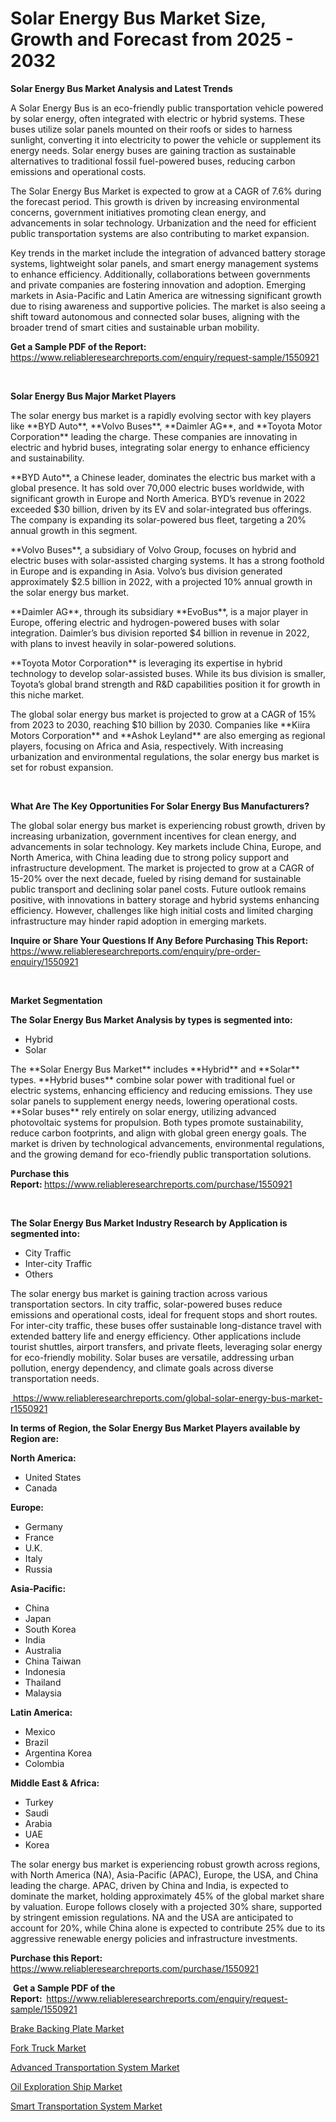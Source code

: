 <p><h1>Solar Energy Bus Market Size, Growth and Forecast from 2025 - 2032</h1></p><p><strong>Solar Energy Bus Market Analysis and Latest Trends</strong></p>
<p><p>A Solar Energy Bus is an eco-friendly public transportation vehicle powered by solar energy, often integrated with electric or hybrid systems. These buses utilize solar panels mounted on their roofs or sides to harness sunlight, converting it into electricity to power the vehicle or supplement its energy needs. Solar energy buses are gaining traction as sustainable alternatives to traditional fossil fuel-powered buses, reducing carbon emissions and operational costs.</p><p>The Solar Energy Bus Market is expected to grow at a CAGR of 7.6% during the forecast period. This growth is driven by increasing environmental concerns, government initiatives promoting clean energy, and advancements in solar technology. Urbanization and the need for efficient public transportation systems are also contributing to market expansion.</p><p>Key trends in the market include the integration of advanced battery storage systems, lightweight solar panels, and smart energy management systems to enhance efficiency. Additionally, collaborations between governments and private companies are fostering innovation and adoption. Emerging markets in Asia-Pacific and Latin America are witnessing significant growth due to rising awareness and supportive policies. The market is also seeing a shift toward autonomous and connected solar buses, aligning with the broader trend of smart cities and sustainable urban mobility.</p></p>
<p><strong>Get a Sample PDF of the Report:&nbsp;</strong> <a href="https://www.reliableresearchreports.com/enquiry/request-sample/1550921?utm_campaign=114&utm_medium=2&utm_source=Github&utm_content=ia&utm_term=21012025&utm_id=solar-energy-bus">https://www.reliableresearchreports.com/enquiry/request-sample/1550921</a></p>
<p>&nbsp;</p>
<p><strong>Solar Energy Bus Major Market Players</strong></p>
<p><p>The solar energy bus market is a rapidly evolving sector with key players like **BYD Auto**, **Volvo Buses**, **Daimler AG**, and **Toyota Motor Corporation** leading the charge. These companies are innovating in electric and hybrid buses, integrating solar energy to enhance efficiency and sustainability.</p><p>**BYD Auto**, a Chinese leader, dominates the electric bus market with a global presence. It has sold over 70,000 electric buses worldwide, with significant growth in Europe and North America. BYD’s revenue in 2022 exceeded $30 billion, driven by its EV and solar-integrated bus offerings. The company is expanding its solar-powered bus fleet, targeting a 20% annual growth in this segment.</p><p>**Volvo Buses**, a subsidiary of Volvo Group, focuses on hybrid and electric buses with solar-assisted charging systems. It has a strong foothold in Europe and is expanding in Asia. Volvo’s bus division generated approximately $2.5 billion in 2022, with a projected 10% annual growth in the solar energy bus market.</p><p>**Daimler AG**, through its subsidiary **EvoBus**, is a major player in Europe, offering electric and hydrogen-powered buses with solar integration. Daimler’s bus division reported $4 billion in revenue in 2022, with plans to invest heavily in solar-powered solutions.</p><p>**Toyota Motor Corporation** is leveraging its expertise in hybrid technology to develop solar-assisted buses. While its bus division is smaller, Toyota’s global brand strength and R&D capabilities position it for growth in this niche market.</p><p>The global solar energy bus market is projected to grow at a CAGR of 15% from 2023 to 2030, reaching $10 billion by 2030. Companies like **Kiira Motors Corporation** and **Ashok Leyland** are also emerging as regional players, focusing on Africa and Asia, respectively. With increasing urbanization and environmental regulations, the solar energy bus market is set for robust expansion.</p></p>
<p>&nbsp;</p>
<p><strong>What Are The Key Opportunities For Solar Energy Bus Manufacturers?</strong></p>
<p><p>The global solar energy bus market is experiencing robust growth, driven by increasing urbanization, government incentives for clean energy, and advancements in solar technology. Key markets include China, Europe, and North America, with China leading due to strong policy support and infrastructure development. The market is projected to grow at a CAGR of 15-20% over the next decade, fueled by rising demand for sustainable public transport and declining solar panel costs. Future outlook remains positive, with innovations in battery storage and hybrid systems enhancing efficiency. However, challenges like high initial costs and limited charging infrastructure may hinder rapid adoption in emerging markets.</p></p>
<p><strong>Inquire or Share Your Questions If Any Before Purchasing This Report:</strong> <a href="https://www.reliableresearchreports.com/enquiry/pre-order-enquiry/1550921?utm_campaign=114&utm_medium=2&utm_source=Github&utm_content=ia&utm_term=21012025&utm_id=solar-energy-bus">https://www.reliableresearchreports.com/enquiry/pre-order-enquiry/1550921</a></p>
<p>&nbsp;</p>
<p><strong>Market Segmentation</strong></p>
<p><strong>The Solar Energy Bus Market Analysis by types is segmented into:</strong></p>
<p><ul><li>Hybrid</li><li>Solar</li></ul></p>
<p><p>The **Solar Energy Bus Market** includes **Hybrid** and **Solar** types. **Hybrid buses** combine solar power with traditional fuel or electric systems, enhancing efficiency and reducing emissions. They use solar panels to supplement energy needs, lowering operational costs. **Solar buses** rely entirely on solar energy, utilizing advanced photovoltaic systems for propulsion. Both types promote sustainability, reduce carbon footprints, and align with global green energy goals. The market is driven by technological advancements, environmental regulations, and the growing demand for eco-friendly public transportation solutions.</p></p>
<p><strong>Purchase this Report:&nbsp;</strong><a href="https://www.reliableresearchreports.com/purchase/1550921?utm_campaign=114&utm_medium=2&utm_source=Github&utm_content=ia&utm_term=21012025&utm_id=solar-energy-bus">https://www.reliableresearchreports.com/purchase/1550921</a></p>
<p>&nbsp;</p>
<p><strong>The Solar Energy Bus Market Industry Research by Application is segmented into:</strong></p>
<p><ul><li>City Traffic</li><li>Inter-city Traffic</li><li>Others</li></ul></p>
<p><p>The solar energy bus market is gaining traction across various transportation sectors. In city traffic, solar-powered buses reduce emissions and operational costs, ideal for frequent stops and short routes. For inter-city traffic, these buses offer sustainable long-distance travel with extended battery life and energy efficiency. Other applications include tourist shuttles, airport transfers, and private fleets, leveraging solar energy for eco-friendly mobility. Solar buses are versatile, addressing urban pollution, energy dependency, and climate goals across diverse transportation needs.</p></p>
<p><a href="https://www.reliableresearchreports.com/global-solar-energy-bus-market-r1550921?utm_campaign=114&utm_medium=2&utm_source=Github&utm_content=ia&utm_term=21012025&utm_id=solar-energy-bus">&nbsp;https://www.reliableresearchreports.com/global-solar-energy-bus-market-r1550921</a></p>
<p><strong>In terms of Region, the Solar Energy Bus Market Players available by Region are:</strong></p>
<p>
    <p> <strong> North America: </strong>
        <ul>
            <li>United States</li>
            <li>Canada</li>
        </ul>
        </p> 
    <p> <strong> Europe: </strong>
        <ul>
            <li>Germany</li>
            <li>France</li>
            <li>U.K.</li>
            <li>Italy</li>
            <li>Russia</li>
        </ul>
        </p> 
    <p> <strong> Asia-Pacific: </strong>
        <ul>
            <li>China</li>
            <li>Japan</li>
            <li>South Korea</li>
            <li>India</li>
            <li>Australia</li>
            <li>China Taiwan</li>
            <li>Indonesia</li>
            <li>Thailand</li>
            <li>Malaysia</li>
        </ul>
        </p> 
    <p> <strong> Latin America: </strong>
        <ul>
            <li>Mexico</li>
            <li>Brazil</li>
            <li>Argentina Korea</li>
            <li>Colombia</li>
        </ul>
        </p> 
    <p> <strong> Middle East & Africa: </strong>
        <ul>
            <li>Turkey</li>
            <li>Saudi</li>
            <li>Arabia</li>
            <li>UAE</li>
            <li>Korea</li>
        </ul>
    </p>
    </p>
<p><p>The solar energy bus market is experiencing robust growth across regions, with North America (NA), Asia-Pacific (APAC), Europe, the USA, and China leading the charge. APAC, driven by China and India, is expected to dominate the market, holding approximately 45% of the global market share by valuation. Europe follows closely with a projected 30% share, supported by stringent emission regulations. NA and the USA are anticipated to account for 20%, while China alone is expected to contribute 25% due to its aggressive renewable energy policies and infrastructure investments.</p></p>
<p><strong>Purchase this Report: </strong><a href="https://www.reliableresearchreports.com/purchase/1550921?utm_campaign=114&utm_medium=2&utm_source=Github&utm_content=ia&utm_term=21012025&utm_id=solar-energy-bus">https://www.reliableresearchreports.com/purchase/1550921</a></p>
<p>&nbsp;<strong>Get a Sample PDF of the Report:&nbsp;&nbsp;</strong><a href="https://www.reliableresearchreports.com/enquiry/request-sample/1550921?utm_campaign=114&utm_medium=2&utm_source=Github&utm_content=ia&utm_term=21012025&utm_id=solar-energy-bus">https://www.reliableresearchreports.com/enquiry/request-sample/1550921</a></p>
<p><strong></strong></p>
<p><p><a href="https://github.com/locarol73/Market-Research-Report-List-1/blob/main/brake-backing-plate-market.md?utm_campaign=114&utm_medium=2&utm_source=Github&utm_content=ia&utm_term=21012025&utm_id=solar-energy-bus">Brake Backing Plate Market</a></p><p><a href="https://github.com/LilianFaulkner65/Market-Research-Report-List-1/blob/main/fork-truck-market.md?utm_campaign=114&utm_medium=2&utm_source=Github&utm_content=ia&utm_term=21012025&utm_id=solar-energy-bus">Fork Truck Market</a></p><p><a href="https://github.com/rileymgdorcas/Market-Research-Report-List-1/blob/main/advanced-transportation-system-market.md?utm_campaign=114&utm_medium=2&utm_source=Github&utm_content=ia&utm_term=21012025&utm_id=solar-energy-bus">Advanced Transportation System Market</a></p><p><a href="https://github.com/lehumiston1971679/Market-Research-Report-List-1/blob/main/oil-exploration-ship-market.md?utm_campaign=114&utm_medium=2&utm_source=Github&utm_content=ia&utm_term=21012025&utm_id=solar-energy-bus">Oil Exploration Ship Market</a></p><p><a href="https://github.com/SamiaChowdhury801/Market-Research-Report-List-1/blob/main/smart-transportation-system-market.md?utm_campaign=114&utm_medium=2&utm_source=Github&utm_content=ia&utm_term=21012025&utm_id=solar-energy-bus">Smart Transportation System Market</a></p></p>